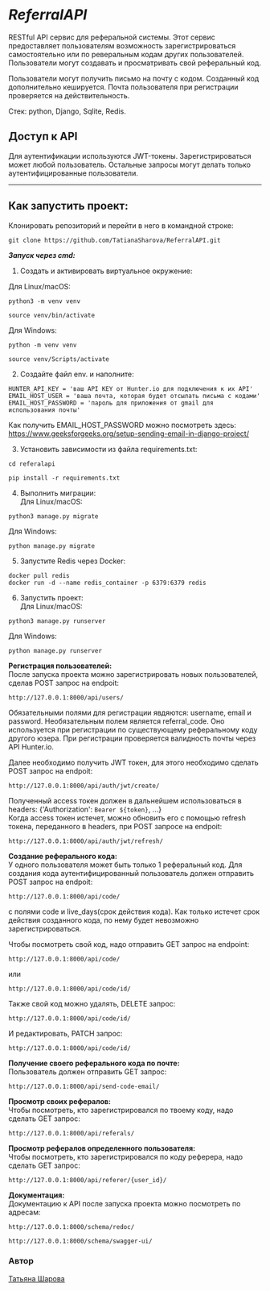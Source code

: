 # **_ReferralAPI_**
RESTful API сервис для реферальной системы. Этот сервис предоставляет пользователям возможность зарегистрироваться самостоятельно или по реверальным кодам других пользователей. Пользователи могут создавать и просматривать свой реферальный код.                

Пользователи могут получить письмо на почту с кодом.
Созданный код дополнительно кешируется.
Почта пользователя при регистрации проверяется на действительность.                                  

Стек: python, Django, Sqlite, Redis.                                           

**Доступ к API**
-----------
Для аутентификации используются JWT-токены. Зарегистрироваться может любой пользователь. Остальные запросы могут делать только аутентифицированные пользователи.

____
**Как запустить проект:**
-----------
Клонировать репозиторий и перейти в него в командной строке:

```
git clone https://github.com/TatianaSharova/ReferralAPI.git
```
**_Запуск через cmd:_**                                                 

1. Создать и активировать виртуальное окружение:

Для Linux/macOS:
```
python3 -m venv venv
```
```
source venv/bin/activate
```
Для Windows:
```
python -m venv venv
```
```
source venv/Scripts/activate
```
2. Создайте файл env. и наполните:
```
HUNTER_API_KEY = 'ваш API KEY от Hunter.io для подключения к их API'
EMAIL_HOST_USER = 'ваша почта, которая будет отсылать письма с кодами'
EMAIL_HOST_PASSWORD = 'пароль для приложения от gmail для использования почты'
```
Как получить EMAIL_HOST_PASSWORD можно посмотреть здесь: https://www.geeksforgeeks.org/setup-sending-email-in-django-project/

3. Установить зависимости из файла requirements.txt:
```
cd referalapi
```
```
pip install -r requirements.txt
```
4. Выполнить миграции:                                                            
Для Linux/macOS:
```
python3 manage.py migrate
```
Для Windows:
```
python manage.py migrate
```
5. Запустите Redis через Docker:
```
docker pull redis
docker run -d --name redis_container -p 6379:6379 redis
```
6. Запустить проект:          
Для Linux/macOS:
```
python3 manage.py runserver
```
Для Windows:
```
python manage.py runserver
```


**Регистрация пользователей:**                                               
После запуска проекта можно зарегистрировать новых пользователей, сделав POST запрос на endpoit:
```
http://127.0.0.1:8000/api/users/
```
Обязательными полями для регистрации явдяются: username, email и password. Необязательным полем является referral_code. Оно используется при регистрации по существующему реферальному коду другого юзера. При регистрации проверяется валидность почты через API Hunter.io.                                                                   
                                                                                   
Далее необходимо получить JWT токен, для этого необходимо сделать POST запрос на endpoit:
```
http://127.0.0.1:8000/api/auth/jwt/create/
```
Полученный access токен должен в дальнейшем использоваться в headers: {'Authorization': `Bearer ${token}`, ...}               
Когда access токен истечет, можно обновить его с помощью refresh токена, переданного в headers, при POST запросе на endpoit:
```
http://127.0.0.1:8000/api/auth/jwt/refresh/
```

**Создание реферального кода:**                                                      
У одного пользователя может быть только 1 реферальный код.
Для создания кода аутентифицированный пользователь должен отправить POST запрос на endpoit:
```
http://127.0.0.1:8000/api/code/
```
с полями code и live_days(срок действия кода). Как только истечет срок действия созданного кода, по нему будет невозможно зарегистрироваться.
     
Чтобы посмотреть свой код, надо отправить GET запрос на endpoint:
```
http://127.0.0.1:8000/api/code/
```
или
```
http://127.0.0.1:8000/api/code/id/
```
Также свой код можно удалять, DELETE запрос:
```
http://127.0.0.1:8000/api/code/id/
```
И редактировать, PATCH запрос:
```
http://127.0.0.1:8000/api/code/id/
``` 
**Получение своего реферального кода по почте:**                                          
Пользователь должен отправить GET запрос:
```
http://127.0.0.1:8000/api/send-code-email/
```

**Просмотр своих рефералов:**                                        
Чтобы посмотреть, кто зарегистрировался по твоему коду, надо сделать GET запрос:
```
http://127.0.0.1:8000/api/referals/
```
**Просмотр рефералов определенного пользователя:**                                  
Чтобы посмотреть, кто зарегистрировался по коду реферера, надо сделать GET запрос:
```
http://127.0.0.1:8000/api/referer/{user_id}/
```

**Документация:**                                      
Документацию к API после запуска проекта можно посмотреть по адресам:
```
http://127.0.0.1:8000/schema/redoc/
```
```
http://127.0.0.1:8000/schema/swagger-ui/
```

### Автор
[Татьяна Шарова](https://github.com/TatianaSharova)